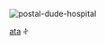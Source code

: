 
![postal-dude-hospital](https://github.com/user-attachments/assets/605d36e2-7ae2-498a-9060-c5dd16bd13a2)


[ata](https://prophetoffalsehope.atabook.org/) 𖤝 
